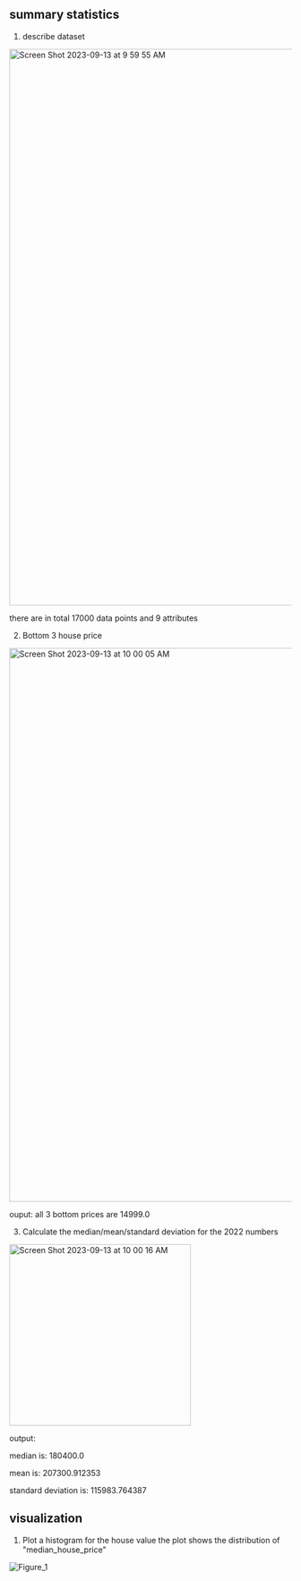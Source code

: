 ## summary statistics
1. describe dataset

<img width="994" alt="Screen Shot 2023-09-13 at 9 59 55 AM" src="https://github.com/vivianzzzzz/Template/assets/143654445/d896fe95-9490-47b6-b227-f422e7240270">

there are in total 17000 data points and 9 attributes

2. Bottom 3 house price

<img width="989" alt="Screen Shot 2023-09-13 at 10 00 05 AM" src="https://github.com/vivianzzzzz/Template/assets/143654445/2b102448-4a3f-437c-ae80-af01788a9afe">

ouput: all 3 bottom prices are 14999.0

3. Calculate the median/mean/standard deviation for the 2022 numbers

<img width="324" alt="Screen Shot 2023-09-13 at 10 00 16 AM" src="https://github.com/vivianzzzzz/Template/assets/143654445/d1749b51-8201-4d5c-86a5-dce3ec8188ab">

output: 

median is: 180400.0

mean is: 207300.912353

standard deviation is: 115983.764387

## visualization
1. Plot a histogram for the house value
the plot shows the distribution of "median_house_price"

![Figure_1](https://github.com/vivianzzzzz/Template/assets/143654445/2f7379f0-1342-4bee-bc6b-c4943bea475b)

